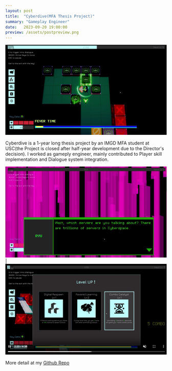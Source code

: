 ```yaml
---
layout: post
title:  "Cyberdive(MFA Thesis Project)"
summary: "Gameplay Engineer"
date:   2023-09-20 19:00:00
preview: /assets/postpreview.png
---
```


![Picture 1](/assets/Cyberdive3.png)

Cyberdive is a 1-year long thesis project by an IMGD MFA student at USC(the Project is closed after half-year development due to the Director's decision). 
I worked as gameply engineer, mainly contributed to Player skill implementation and Dialogue system integration.

![Picture 2](/assets/Cyberdive1.png) | ![Picture 3](/assets/Cyberdive2.png)

More detail at my [Github Repo](https://github.com/chelliy/Cyberdive)